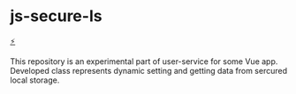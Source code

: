 # js-secure-ls

[⚡️](https://stackblitz.com/edit/js-secure-ls)

This repository is an experimental part of user-service for some Vue app.
Developed class represents dynamic setting and getting data from sercured local storage.

